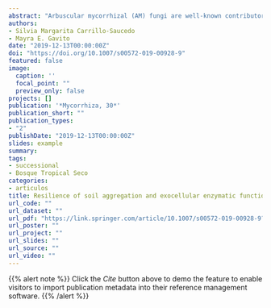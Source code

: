 ```yaml
---
abstract: "Arbuscular mycorrhizal (AM) fungi are well-known contributors to soil aggregation and nutrient cycling functions, but we still know little about their capacity to resist or recover from persistent disturbance. Rangeland management may deteriorate these functions by affecting the activity of soil biota, including AM fungi, among other consequences. If affected, some soil properties show recovery when management stops and natural regeneration is allowed. We conducted an experiment to evaluate if the functions related to soil aggregation and promotion of exocellular enzymatic activities associated with AM fungal communities had been affected by rangeland management and, if they had, whether they recovered with successional time when management stopped. AM fungal communities from ten sites with different successional ages in a tropical dry forest region were inoculated to the same host growing in pots divided by mesh into a plant compartment and an AM mycelium compartment. We examined soil stable aggregates fractions and enzymatic activities produced or promoted by AM fungi. Soil aggregation changed significantly only after the study had run for 3 years, was higher in the hyphosphere than in the root compartment, and showed a low but positive relation with the successional age of the communities. The activity of phosphatase, but not casein-protease and beta-glucosidase, increased with successional age. Therefore, soil aggregation and enzyme activities associated with AM fungal communities seemed resilient because casein-protease and beta-glucosidase were unchanged, and aggregation and phosphatase were reduced by rangeland management but recovered with successional time."
authors:
- Silvia Margarita Carrillo-Saucedo
- Mayra E. Gavito
date: "2019-12-13T00:00:00Z"
doi: "https://doi.org/10.1007/s00572-019-00928-9"
featured: false
image:
  caption: ''
  focal_point: ""
  preview_only: false
projects: []
publication: '*Mycorrhiza, 30*'
publication_short: ""
publication_types:
- "2"
publishDate: "2019-12-13T00:00:00Z"
slides: example
summary: 
tags:
- successional
- Bosque Tropical Seco
categories: 
- articulos
title: Resilience of soil aggregation and exocellular enzymatic functions associated with arbuscular mycorrhizal fungal communities along a successional gradient in a tropical dry forest
url_code: ""
url_dataset: ""
url_pdf: "https://link.springer.com/article/10.1007/s00572-019-00928-9?shared-article-renderer"
url_poster: ""
url_project: ""
url_slides: ""
url_source: ""
url_video: ""
---
```


{{% alert note %}}
Click the *Cite* button above to demo the feature to enable visitors to import publication metadata into their reference management software.
{{% /alert %}}


